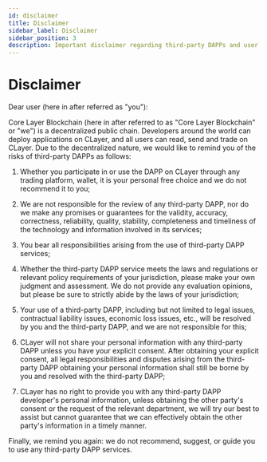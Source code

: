 ```yaml
---
id: disclaimer
title: Disclaimer
sidebar_label: Disclaimer
sidebar_position: 3
description: Important disclaimer regarding third-party DAPPs and user responsibilities on Core Layer blockchain.
---
```


# Disclaimer

Dear user (here in after referred as "you"):

Core Layer Blockchain (here in after referred to as "Core Layer Blockchain" or "we") is a decentralized public chain. Developers around the world can deploy applications on CLayer, and all users can read, send and trade on CLayer. Due to the decentralized nature, we would like to remind you of the risks of third-party DAPPs as follows:

1. Whether you participate in or use the DAPP on CLayer through any trading platform, wallet, it is your personal free choice and we do not recommend it to you;

2. We are not responsible for the review of any third-party DAPP, nor do we make any promises or guarantees for the validity, accuracy, correctness, reliability, quality, stability, completeness and timeliness of the technology and information involved in its services;

3. You bear all responsibilities arising from the use of third-party DAPP services;

4. Whether the third-party DAPP service meets the laws and regulations or relevant policy requirements of your jurisdiction, please make your own judgment and assessment. We do not provide any evaluation opinions, but please be sure to strictly abide by the laws of your jurisdiction;

5. Your use of a third-party DAPP, including but not limited to legal issues, contractual liability issues, economic loss issues, etc., will be resolved by you and the third-party DAPP, and we are not responsible for this;

6. CLayer will not share your personal information with any third-party DAPP unless you have your explicit consent. After obtaining your explicit consent, all legal responsibilities and disputes arising from the third-party DAPP obtaining your personal information shall still be borne by you and resolved with the third-party DAPP;

7. CLayer has no right to provide you with any third-party DAPP developer's personal information, unless obtaining the other party's consent or the request of the relevant department, we will try our best to assist but cannot guarantee that we can effectively obtain the other party's information in a timely manner.

Finally, we remind you again: we do not recommend, suggest, or guide you to use any third-party DAPP services. 